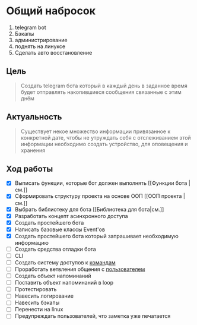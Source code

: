 # Общий набросок
1.  telegram bot
2.  Бэкапы
3. администрирование
4. поднять на линуксе
5. Сделать авто восстановление

## Цель
> Создать telegram бота который в каждый день в заданное время будет отправлять накопившиеся сообщения связанные с этим днём 

## Актуальность
> Существует некое множество информации привязанное к конкретной дате, чтобы не утруждать себя с отслеживанием этой информации необходимо создать устройство, для оповещения и хранения

## Ход работы
- [x] Выписать функции, которые бот должен выполнять [[Функции бота |см.]]
- [x] Сформировать структуру проекта на основе ООП [[ООП проекта |см.]]
- [x] Выбрать библиотеку для бота [[Библиотека для бота|см.]]
- [x] Разработать концепт асинхронного доступа
- [x] Создать простейшего бота 
- [x] Написать базовые классы Event'ов
- [x] Создать простейшего бота который запрашивает необходимую информацию
- [ ] Создать средства отладки бота
- [ ] CLI
- [ ] Создать систему доступов к [командам](https://mastergroosha.github.io/aiogram-3-guide/filters-and-middlewares/)
- [ ] Проработать ветвления общения с [пользователем](https://mastergroosha.github.io/aiogram-3-guide/fsm/)
- [ ] Создать объект напоминаний
- [ ] Поставить объект напоминаний в loop
- [ ] Протестировать
- [ ] Навесить логирование
- [ ] Навесить бэкапы
- [ ] Перенести на linux
- [ ] Предупреждать пользователей, что заметка уже печатается